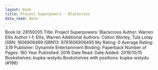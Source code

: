 ```yaml
---
layout: book
title: Project Superpowers - Blackcross
date_read: None
---
```


Book Id: 28159205
Title: Project Superpowers: Blackcross
Author: Warren Ellis
Author l-f: Ellis, Warren
Additional Authors: Colton Worley, Tula Lotay
ISBN: 1606908499
ISBN13: 9781606908495
My Rating: 0
Average Rating: 3.19
Publisher: Dynamite Entertainment
Binding: Paperback
Number of Pages: 160
Year Published: 2016
Date Read: 
Date Added: 2019/10/15
Bookshelves: kupka-wstydu
Bookshelves with positions: kupka-wstydu (#198)

